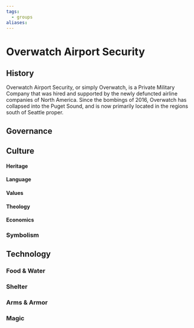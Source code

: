 ```yaml
---
tags:
  - groups
aliases:
---
```


# Overwatch Airport Security
## History
Overwatch Airport Security, or simply Overwatch, is a Private Military Company that was hired and supported by the newly defuncted airline companies of North America. Since the bombings of 2016, Overwatch has collapsed into the Puget Sound, and is now primarily located in the regions south of Seattle proper.

## Governance
## Culture
#### Heritage
#### Language
#### Values
#### Theology
#### Economics
### Symbolism
## Technology
### Food & Water
### Shelter
### Arms & Armor
### Magic